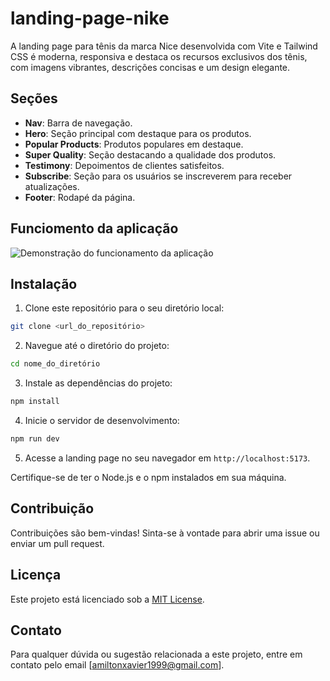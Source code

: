 
# landing-page-nike

A landing page para tênis da marca Nice desenvolvida com Vite e Tailwind CSS é moderna, responsiva e destaca os recursos exclusivos dos tênis, com imagens vibrantes, descrições concisas e um design elegante.

## Seções

- **Nav**: Barra de navegação.
- **Hero**: Seção principal com destaque para os produtos.
- **Popular Products**: Produtos populares em destaque.
- **Super Quality**: Seção destacando a qualidade dos produtos.
- **Testimony**: Depoimentos de clientes satisfeitos.
- **Subscribe**: Seção para os usuários se inscreverem para receber atualizações.
- **Footer**: Rodapé da página.

  
## Funciomento da aplicação
![Demonstração do funcionamento da aplicação](./public/screenshots/screencapture-localhost-5173-2023-10-02-21_52_10.png)

## Instalação

1. Clone este repositório para o seu diretório local:

```bash
git clone <url_do_repositório>
```

2. Navegue até o diretório do projeto:

```bash
cd nome_do_diretório
```

3. Instale as dependências do projeto:

```bash
npm install
```

4. Inicie o servidor de desenvolvimento:

```bash
npm run dev
```

5. Acesse a landing page no seu navegador em `http://localhost:5173`.

Certifique-se de ter o Node.js e o npm instalados em sua máquina.

## Contribuição

Contribuições são bem-vindas! Sinta-se à vontade para abrir uma issue ou enviar um pull request.

## Licença

Este projeto está licenciado sob a [MIT License](https://opensource.org/licenses/MIT).

## Contato

Para qualquer dúvida ou sugestão relacionada a este projeto, entre em contato pelo email [amiltonxavier1999@gmail.com].

